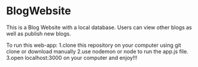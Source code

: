 # BlogWebsite

This is a Blog Website with a local database. 
Users can view other blogs as well as publish new blogs.

To run this web-app:
1.clone this repository on your computer using git clone or download manually
2.use nodemon or node to run the app.js file. 
3.open localhost:3000 on your computer and enjoy!!!
